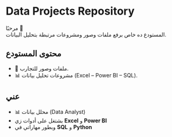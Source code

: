 # Data Projects Repository  

مرحبًا 👋  
المستودع ده خاص برفع ملفات وصور ومشروعات مرتبطة بتحليل البيانات.  

## محتوى المستودع
- 📂 ملفات وصور للتجارب.  
- 📊 مشروعات تحليل بيانات (Excel – Power BI – SQL).  

## عني
- 📊 محلل بيانات (Data Analyst)  
- بشتغل على أدوات زي **Excel** و **Power BI**  
- وبطور مهاراتي في **SQL** و **Python**  
